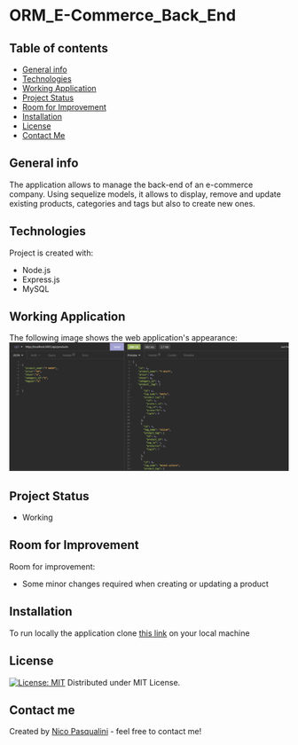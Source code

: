 # ORM_E-Commerce_Back_End

## Table of contents
* [General info](#general-info)
* [Technologies](#technologies)
* [Working Application](#working-application)
* [Project Status](#project-status)
* [Room for Improvement](#room-for-improvement)
* [Installation](#installation)
* [License](#license)
* [Contact Me](#contact-me)

## General info

The application allows to manage the back-end of an e-commerce company. Using sequelize models, it allows to display, remove and update existing products, categories and tags but also to create new ones.
## Technologies

Project is created with:
* Node.js
* Express.js
* MySQL


## Working Application

The following image shows the web application's appearance:
![ORM Back End](./demo/orm_demo_1.png)

## Project Status

* Working

## Room for Improvement

Room for improvement:
* Some minor changes required when creating or updating a product

## Installation

To run locally the application clone [this link](https://github.com/Nico749/ORM_E-Commerce_Back_End.git) on your local machine


## License

[![License: MIT](https://img.shields.io/badge/License-MIT-yellow.svg)](https://opensource.org/licenses/MIT)
Distributed under MIT License.

## Contact me 

Created by [Nico Pasqualini](https://nico749.github.io/Personal-portfolio-/) - feel free to contact me!